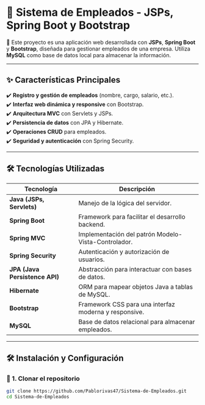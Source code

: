 # 🏢 Sistema de Empleados - JSPs, Spring Boot y Bootstrap

📌 Este proyecto es una aplicación web desarrollada con **JSPs**, **Spring Boot** y **Bootstrap**, diseñada para gestionar empleados de una empresa. Utiliza **MySQL** como base de datos local para almacenar la información.  

---

## ✨ Características Principales
✔️ **Registro y gestión de empleados** (nombre, cargo, salario, etc.).  
✔️ **Interfaz web dinámica y responsive** con Bootstrap.  
✔️ **Arquitectura MVC** con Servlets y JSPs.  
✔️ **Persistencia de datos** con JPA y Hibernate.  
✔️ **Operaciones CRUD** para empleados.  
✔️ **Seguridad y autenticación** con Spring Security.  

---

## 🛠️ Tecnologías Utilizadas
| Tecnología     | Descripción |
|--------------|-------------|
| **Java (JSPs, Servlets)** | Manejo de la lógica del servidor. |
| **Spring Boot** | Framework para facilitar el desarrollo backend. |
| **Spring MVC** | Implementación del patrón Modelo-Vista-Controlador. |
| **Spring Security** | Autenticación y autorización de usuarios. |
| **JPA (Java Persistence API)** | Abstracción para interactuar con bases de datos. |
| **Hibernate** | ORM para mapear objetos Java a tablas de MySQL. |
| **Bootstrap** | Framework CSS para una interfaz moderna y responsive. |
| **MySQL** | Base de datos relacional para almacenar empleados. |

---

## 🛠️ Instalación y Configuración

### 🔹 1. Clonar el repositorio
```bash
git clone https://github.com/Pablorivas47/Sistema-de-Empleados.git
cd Sistema-de-Empleados
